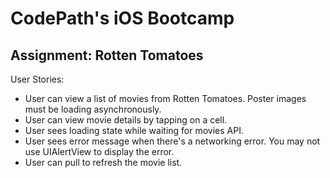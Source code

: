 CodePath's iOS Bootcamp
=======================

Assignment: Rotten Tomatoes
---------------------------

User Stories:

 * User can view a list of movies from Rotten Tomatoes. Poster images must be loading asynchronously.
 * User can view movie details by tapping on a cell.
 * User sees loading state while waiting for movies API.
 * User sees error message when there's a networking error. You may not use UIAlertView to display the error. 
 * User can pull to refresh the movie list.

